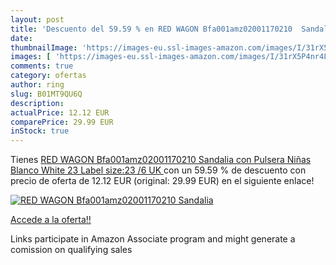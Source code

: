 ```yaml
---
layout: post
title: 'Descuento del 59.59 % en RED WAGON Bfa001amz02001170210  Sandalia'
date: 
thumbnailImage: 'https://images-eu.ssl-images-amazon.com/images/I/31rX5P4nr4L._SL200_.jpg'
images: [ 'https://images-eu.ssl-images-amazon.com/images/I/31rX5P4nr4L._SL200_.jpg' ]
comments: true
category: ofertas
author: ring
slug: B01MT9QU6Q
description:
actualPrice: 12.12 EUR
comparePrice: 29.99 EUR
inStock: true
---
```


Tienes [RED WAGON Bfa001amz02001170210  Sandalia con Pulsera Niñas  Blanco  White   23  Label size:23 /6 UK  ](https://www.amazon.es/dp/B01MT9QU6Q/?tag=tolees-21) con un 59.59 % de descuento con precio de oferta de 12.12 EUR (original: 29.99 EUR) en el siguiente enlace!

[![RED WAGON Bfa001amz02001170210  Sandalia](https://images-eu.ssl-images-amazon.com/images/I/31rX5P4nr4L._SL200_.jpg)](https://www.amazon.es/dp/B01MT9QU6Q/?tag=tolees-21)

[Accede a la oferta!!](https://www.amazon.es/dp/B01MT9QU6Q/?tag=tolees-21)

Links participate in Amazon Associate program and might generate a comission on qualifying sales


